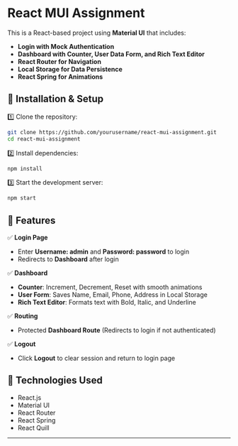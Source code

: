 # React MUI Assignment

This is a React-based project using **Material UI** that includes:
- **Login with Mock Authentication**
- **Dashboard with Counter, User Data Form, and Rich Text Editor**
- **React Router for Navigation**
- **Local Storage for Data Persistence**
- **React Spring for Animations**

## 🚀 Installation & Setup

1️⃣ Clone the repository:
```bash
git clone https://github.com/yourusername/react-mui-assignment.git
cd react-mui-assignment
```

2️⃣ Install dependencies:
```bash
npm install
```

3️⃣ Start the development server:
```bash
npm start
```

## 📌 Features

✅ **Login Page**
- Enter **Username: admin** and **Password: password** to login  
- Redirects to **Dashboard** after login  

✅ **Dashboard**
- **Counter**: Increment, Decrement, Reset with smooth animations  
- **User Form**: Saves Name, Email, Phone, Address in Local Storage  
- **Rich Text Editor**: Formats text with Bold, Italic, and Underline  

✅ **Routing**
- Protected **Dashboard Route** (Redirects to login if not authenticated)  

✅ **Logout**
- Click **Logout** to clear session and return to login page  

## 📜 Technologies Used
- React.js  
- Material UI  
- React Router  
- React Spring  
- React Quill  

---
